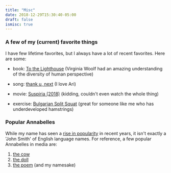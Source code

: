 ```yaml
---
title: "Misc"
date: 2018-12-29T15:30:40-05:00
draft: false
ismisc: true
---
```


### A few of my (current) favorite things
I have few lifetime favorites, but I always have a lot of recent favorites. Here are some:

- book: [To the Lighthouse](https://en.wikipedia.org/wiki/To_the_Lighthouse) (Virginia Woolf had an amazing understanding of the diversity of human perspective)

- song: [thank u, next](https://www.youtube.com/watch?v=gl1aHhXnN1k) (I love Ari)

- movie: [Suspiria (2018)](https://www.imdb.com/title/tt1034415/) (kidding, couldn't even watch the whole thing)

- exercise: [Bulgarian Split Squat](https://www.muscleforlife.com/bulgarian-split-squat/) (great for someone like me who has underdeveloped hamstrings)

### Popular Annabelles
While my name has seen a [rise in popularity](https://www.behindthename.com/name/annabelle/top) in recent years, it isn't exactly a 'John Smith' of English language names. For reference, a few popular Annabelles in media are:

1. [the cow](https://www.imdb.com/title/tt0133372/)
2. [the doll](https://en.wikipedia.org/wiki/Annabelle_(film))
3. [the poem](https://en.wikipedia.org/wiki/Annabel_Lee) (and my namesake)


